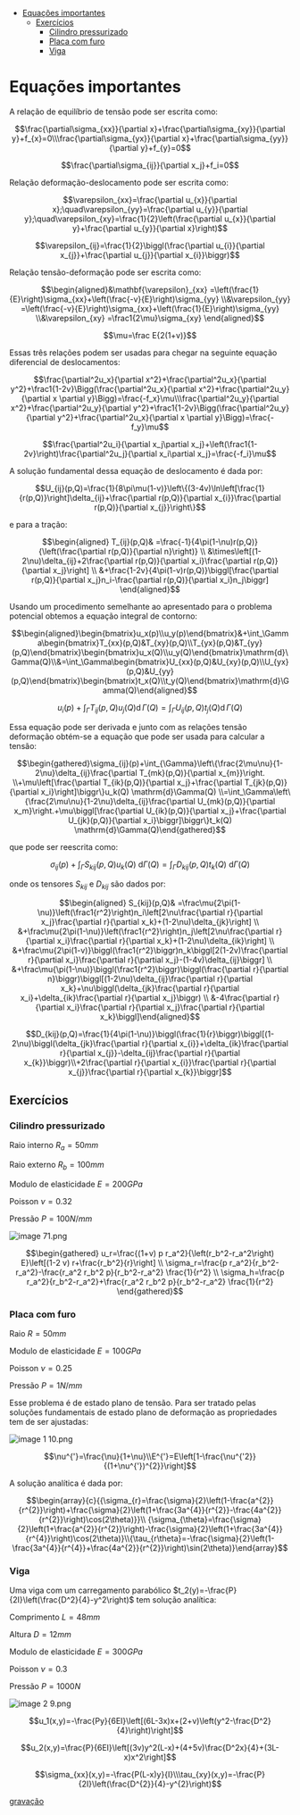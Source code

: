 - [Equações importantes](#Equações%20importantes)
    - [Exercícios](#Exercícios)
        - [Cilindro pressurizado](#Cilindro%20pressurizado)
        - [Placa com furo](#Placa%20com%20furo)
        - [Viga](#Viga)

# Equações importantes

A relação de equilíbrio de tensão pode ser escrita como:

$$\frac{\partial\sigma_{xx}}{\partial x}+\frac{\partial\sigma_{xy}}{\partial y}+f_{x}=0\\\frac{\partial\sigma_{yx}}{\partial x}+\frac{\partial\sigma_{yy}}{\partial y}+f_{y}=0$$

$$\frac{\partial\sigma_{ij}}{\partial x_j}+f_i=0$$

Relação deformação-deslocamento pode ser escrita como:

$$\varepsilon_{xx}=\frac{\partial u_{x}}{\partial x};\quad\varepsilon_{yy}=\frac{\partial u_{y}}{\partial y};\quad\varepsilon_{xy}=\frac{1}{2}\left(\frac{\partial u_{x}}{\partial y}+\frac{\partial u_{y}}{\partial x}\right)$$

$$\varepsilon_{ij}=\frac{1}{2}\biggl(\frac{\partial u_{i}}{\partial x_{j}}+\frac{\partial u_{j}}{\partial x_{i}}\biggr)$$

Relação tensão-deformação pode ser escrita como:

$$\begin{aligned}&\mathbf{\varepsilon}_{xx} =\left(\frac{1}{E}\right)\sigma_{xx}+\left(\frac{-v}{E}\right)\sigma_{yy} \\&\varepsilon_{yy} =\left(\frac{-v}{E}\right)\sigma_{xx}+\left(\frac{1}{E}\right)\sigma_{yy} \\&\varepsilon_{xy} =\frac1{2\mu}\sigma_{xy} \end{aligned}$$

$$\mu=\frac E{2(1+v)}$$

Essas três relações podem ser usadas para chegar na seguinte equação diferencial de deslocamentos:

$$\frac{\partial^2u_x}{\partial x^2}+\frac{\partial^2u_x}{\partial y^2}+\frac1{1-2v}\Bigg(\frac{\partial^2u_x}{\partial x^2}+\frac{\partial^2u_y}{\partial x \partial y}\Bigg)=\frac{-f_x}\mu\\\frac{\partial^2u_y}{\partial x^2}+\frac{\partial^2u_y}{\partial y^2}+\frac1{1-2v}\Bigg(\frac{\partial^2u_y}{\partial y^2}+\frac{\partial^2u_x}{\partial x \partial y}\Bigg)=\frac{-f_y}\mu$$

$$\frac{\partial^2u_i}{\partial x_j\partial x_j}+\left(\frac1{1-2v}\right)\frac{\partial^2u_j}{\partial x_i\partial x_j}=\frac{-f_i}\mu$$

A solução fundamental dessa equação de deslocamento é dada por:

$$U_{ij}(p,Q)=\frac{1}{8\pi\mu(1-v)}\left\{(3-4v)\ln\left[\frac{1}{r(p,Q)}\right]\delta_{ij}+\frac{\partial r(p,Q)}{\partial x_{i}}\frac{\partial r(p,Q)}{\partial x_{j}}\right\}$$

e para a tração:

$$\begin{aligned}  
T_{ij}(p,Q)& =\frac{-1}{4\pi(1-\nu)r(p,Q)}{\left(\frac{\partial r(p,Q)}{\partial n}\right)} \\  
&\times\left[(1-2\nu)\delta_{ij}+2\frac{\partial r(p,Q)}{\partial x_i}\frac{\partial r(p,Q)}{\partial x_j}\right] \\  
&+\frac{1-2v}{4\pi(1-v)r(p,Q)}\biggl[\frac{\partial r(p,Q)}{\partial x_j}n_i-\frac{\partial r(p,Q)}{\partial x_i}n_j\biggr]  
\end{aligned}$$

Usando um procedimento semelhante ao apresentado para o problema potencial obtemos a equação integral de contorno:

$$\begin{aligned}\begin{bmatrix}u_x(p)\\u_y(p)\end{bmatrix}&+\int_\Gamma\begin{bmatrix}T_{xx}(p,Q)&T_{xy}(p,Q)\\T_{yx}(p,Q)&T_{yy}(p,Q)\end{bmatrix}\begin{bmatrix}u_x(Q)\\u_y(Q)\end{bmatrix}\mathrm{d}\Gamma(Q)\\&=\int_\Gamma\begin{bmatrix}U_{xx}(p,Q)&U_{xy}(p,Q)\\U_{yx}(p,Q)&U_{yy}(p,Q)\end{bmatrix}\begin{bmatrix}t_x(Q)\\t_y(Q)\end{bmatrix}\mathrm{d}\Gamma(Q)\end{aligned}$$

$$u_i(p)+\int_\Gamma T_{ij}(p,Q)u_j(Q)\operatorname{d}\Gamma(Q)=\int_\Gamma U_{ij}(p,Q)t_j(Q)\operatorname{d}\Gamma(Q)$$

Essa equação pode ser derivada e junto com as relações tensão deformação obtém-se a equação que pode ser usada para calcular a tensão:

$$\begin{gathered}\sigma_{ij}(p)+\int_{\Gamma}\left\{\frac{2\mu\nu}{1-2\nu}\delta_{ij}\frac{\partial T_{mk}(p,Q)}{\partial x_{m}}\right. \\+\mu\left[\frac{\partial T_{ik}(p,Q)}{\partial x_j}+\frac{\partial T_{jk}(p,Q)}{\partial x_i}\right]\biggr\}u_k(Q) \mathrm{d}\Gamma(Q) \\=\int_\Gamma\left\{\frac{2\mu\nu}{1-2\nu}\delta_{ij}\frac{\partial U_{mk}(p,Q)}{\partial x_m}\right.+\mu\biggl[\frac{\partial U_{ik}(p,Q)}{\partial x_j}+\frac{\partial U_{jk}(p,Q)}{\partial x_i}\biggr]\biggr\}t_k(Q) \mathrm{d}\Gamma(Q)\end{gathered}$$

que pode ser reescrita como:

$$\sigma_{ij}(p)+\int_\Gamma S_{kij}(p,Q)u_k(Q)\mathrm{~d}\Gamma(Q)=\int_\Gamma D_{kij}(p,Q)t_k(Q)\mathrm{~d}\Gamma(Q)$$

onde os tensores $S_{kij}$ e $D_{kij}$ são dados por:

$$\begin{aligned}  
S_{kij}(p,Q)& =\frac\mu{2\pi(1-\nu)}\left(\frac1{r^2}\right)n_i\left[2\nu\frac{\partial r}{\partial x_j}\frac{\partial r}{\partial x_k}+(1-2\nu)\delta_{jk}\right] \\  
&+\frac\mu{2\pi(1-\nu)}\left(\frac1{r^2}\right)n_j\left[2\nu\frac{\partial r}{\partial x_i}\frac{\partial r}{\partial x_k}+(1-2\nu)\delta_{ik}\right] \\  
&+\frac\mu{2\pi(1-v)}\biggl(\frac1{r^2}\biggr)n_k\biggl[2(1-2v)\frac{\partial r}{\partial x_i}\frac{\partial r}{\partial x_j}-(1-4v)\delta_{ij}\biggr] \\  
&+\frac\mu{\pi(1-\nu)}\biggl(\frac1{r^2}\biggr)\biggl(\frac{\partial r}{\partial n}\biggr)\biggl[(1-2\nu)\delta_{ij}\frac{\partial r}{\partial x_k}+\nu\biggl(\delta_{jk}\frac{\partial r}{\partial x_i}+\delta_{ik}\frac{\partial r}{\partial x_j}\biggr) \\  
&-4\frac{\partial r}{\partial x_i}\frac{\partial r}{\partial x_j}\frac{\partial r}{\partial x_k}\biggl]\end{aligned}$$

$$D_{kij}(p,Q)=\frac{1}{4\pi(1-\nu)}\biggl(\frac{1}{r}\biggr)\biggl[(1-2\nu)\biggl(\delta_{jk}\frac{\partial r}{\partial x_{i}}+\delta_{ik}\frac{\partial r}{\partial x_{j}}-\delta_{ij}\frac{\partial r}{\partial x_{k}}\biggr)\\+2\frac{\partial r}{\partial x_{i}}\frac{\partial r}{\partial x_{j}}\frac{\partial r}{\partial x_{k}}\biggr]$$

## Exercícios

### Cilindro pressurizado

Raio interno $R_a = 50 mm$

Raio externo $R_b= 100 mm$

Modulo de elasticidade $E= 200 GPa$

Poisson $\nu=0.32$

Pressão $P=100 N/mm$

  

![image 71.png](../attachments/image%2071.png)

$$\begin{gathered}  
u_r=\frac{(1+v) p r_a^2}{\left(r_b^2-r_a^2\right) E}\left[(1-2 v) r+\frac{r_b^2}{r}\right] \\  
\sigma_r=\frac{p r_a^2}{r_b^2-r_a^2}-\frac{r_a^2 r_b^2 p}{r_b^2-r_a^2} \frac{1}{r^2} \\  
\sigma_h=\frac{p r_a^2}{r_b^2-r_a^2}+\frac{r_a^2 r_b^2 p}{r_b^2-r_a^2} \frac{1}{r^2}  
\end{gathered}$$

### Placa com furo

Raio $R = 50 mm$

Modulo de elasticidade $E= 100 GPa$

Poisson $\nu=0.25$

Pressão $P=1 N/mm$

Esse problema é de estado plano de tensão. Para ser tratado pelas soluções fundamentais de estado plano de deformação as propriedades tem de ser ajustadas:

![image 1 10.png](../attachments/image%201%2010.png)

$$\nu^{'}=\frac{\nu}{1+\nu}\\E^{'}=E\left[1-\frac{\nu^{'2}}{(1+\nu^{'})^{2}}\right]$$

A solução analítica é dada por:

$$\begin{array}{c}{{\sigma_{r}=\frac{\sigma}{2}\left(1-\frac{a^{2}}{r^{2}}\right)+\frac{\sigma}{2}\left(1+\frac{3a^{4}}{r^{2}}-\frac{4a^{2}}{r^{2}}\right)\cos(2\theta)}}\\ {\sigma_{\theta}=\frac{\sigma}{2}\left(1+\frac{a^{2}}{r^{2}}\right)-\frac{\sigma}{2}\left(1+\frac{3a^{4}}{r^{4}}\right)\cos(2\theta)}\\{\tau_{r\theta}=-\frac{\sigma}{2}\left(1-\frac{3a^{4}}{r^{4}}+\frac{4a^{2}}{r^{2}}\right)\sin(2\theta)}\end{array}$$

### Viga

Uma viga com um carregamento parabólico $t_2(y)=-\frac{P}{2I}\left(\frac{D^2}{4}-y^2\right)$ tem solução analítica:

Comprimento $L= 48 mm$

Altura $D= 12 mm$

Modulo de elasticidade $E= 300 GPa$

Poisson $\nu=0.3$

Pressão $P=1000 N$

![image 2 9.png](../attachments/image%202%209.png)

$$u_1(x,y)=-\frac{Py}{6EI}\left[(6L-3x)x+(2+v)\left(y^2-\frac{D^2}{4}\right)\right]$$

$$u_2(x,y)=\frac{P}{6EI}\left[(3v)y^2(L-x)+(4+5v)\frac{D^2x}{4}+(3L-x)x^2\right]$$

$$\sigma_{xx}(x,y)=-\frac{P(L-x)y}{I}\\\tau_{xy}(x,y)=-\frac{P}{2I}\left(\frac{D^{2}}{4}-y^{2}\right)$$

[gravação](https://youtu.be/R6-_ECEQXRk)